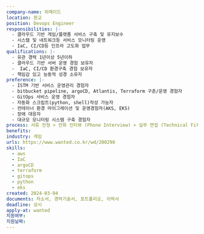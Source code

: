 ```yaml
---
company-name: 위메이드
location: 판교
position: Devops Engineer
responsibilities: |-
  - 클라우드 기반 게임/플랫폼 서비스 구축 및 유지보수
  - 시스템 및 네트워크등 서비스 모니터링 운영
  - IaC, CI/CD등 인프라 고도화 업무
qualifications: |-
  - 유관 경력 1년이상 5년이하
  - 클라우드 기반 서버 운영 경험 보유자
  -  IaC, CI/CD 환경구축 경험 보유자
  - 책임감 있고 능동적 성경 소유자
preference: |-
  - ISTM 기반 서비스 운영관리 경험자
  - bitbucket pipeline, argoCD, Atlantis, Terraform 구춘/운영 경험자
  - GitOps 서비스 운영 경험자
  - 자동화 스크립트(python, shell)작성 가능자
  - 컨테이너 환경 마이그레이션 및 운영경험자(AKS, EKS)
  - 장애 대응자
  - 대규모 모니터링 시스템 구축 경험자
process: 서류 전형 > 전화 인터뷰 (Phone Interview) > 실무 면접 (Technical Fit Interview) > 최종 면접 (Culture Fit Interview) > 합격 및 입사
benefits: 
industry: 게임
urls: https://www.wanted.co.kr/wd/200290
skills:
  - aws
  - IaC
  - argoCD
  - terraform
  - gitops
  - python
  - eks
created: 2024-03-04
documents: 자소서, 경력기술서, 포트폴리오, 이력서
deadline: 상시
apply-at: wanted
지원여부: 
지원날짜:
---
```

